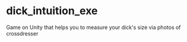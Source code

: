 # dick_intuition_exe
Game on Unity that helps you to measure your dick's size via photos of crossdresser

